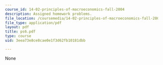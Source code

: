 ```yaml
---
course_id: 14-02-principles-of-macroeconomics-fall-2004
description: Assigned homework problems.
file_location: /coursemedia/14-02-principles-of-macroeconomics-fall-2004/3eea73e8ce8cae0e1f3d62fb10181dbb_ps6.pdf
file_type: application/pdf
layout: pdf
title: ps6.pdf
type: course
uid: 3eea73e8ce8cae0e1f3d62fb10181dbb

---
```

None